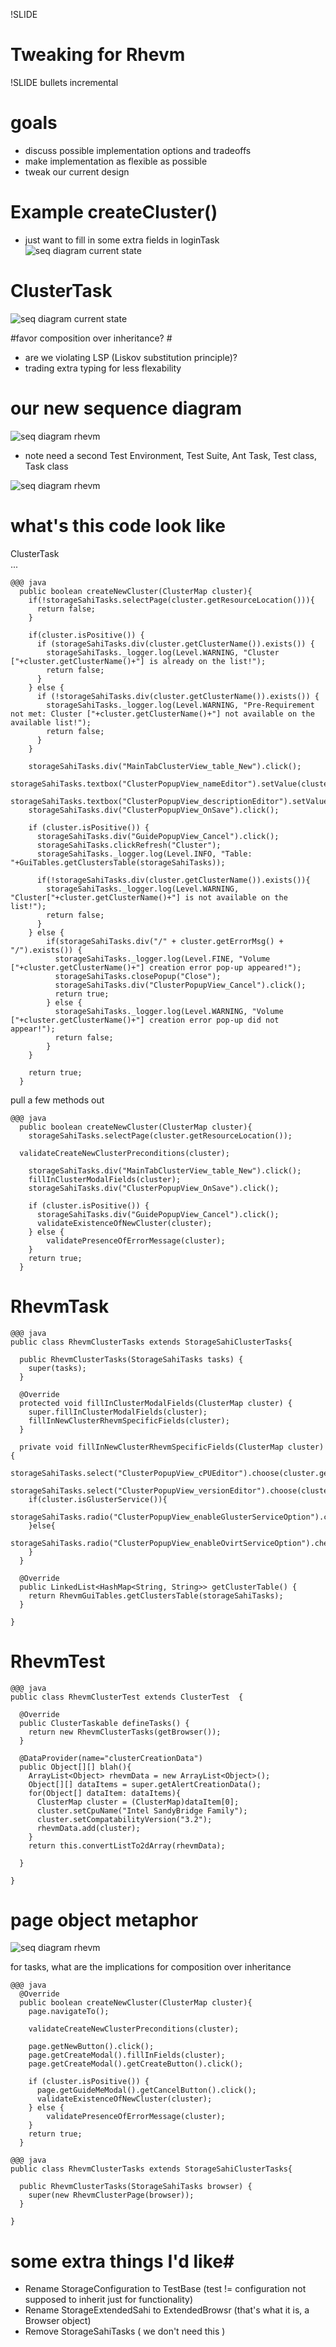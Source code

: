 !SLIDE 
# Tweaking for Rhevm #

!SLIDE bullets incremental
# goals #
* discuss possible implementation options and tradeoffs
* make implementation as flexible as possible
* tweak our current design

<!SLIDE center >
# Example createCluster() #
* just want to fill in some extra fields in loginTask
![seq diagram current state](current_sequence.png) 


<!SLIDE center >
# ClusterTask #
![seq diagram current state](current_sequence.png) 

<!SLIDE center >
#favor composition over inheritance? #
* are we violating LSP (Liskov substitution principle)? 
* trading extra typing for less flexability

<!SLIDE center>
# our new sequence diagram #
![seq diagram rhevm](rhevm_sequence.png) 
* note need a second Test Environment, Test Suite, Ant Task, Test class, Task class

<!SLIDE center >
![seq diagram rhevm](rhsc_sequence.png) 

<!SLIDE smallestest>
# what's this code look like #
ClusterTask <br />
... <br />

	@@@ java
	  public boolean createNewCluster(ClusterMap cluster){
	    if(!storageSahiTasks.selectPage(cluster.getResourceLocation())){
	      return false;
	    }
	    
	    if(cluster.isPositive()) {
	      if (storageSahiTasks.div(cluster.getClusterName()).exists()) {
	        storageSahiTasks._logger.log(Level.WARNING, "Cluster ["+cluster.getClusterName()+"] is already on the list!");
	        return false;
	      }
	    } else {
	      if (!storageSahiTasks.div(cluster.getClusterName()).exists()) {
	        storageSahiTasks._logger.log(Level.WARNING, "Pre-Requirement not met: Cluster ["+cluster.getClusterName()+"] not available on the available list!");
	        return false;
	      }
	    }
	    
	    storageSahiTasks.div("MainTabClusterView_table_New").click();
	    storageSahiTasks.textbox("ClusterPopupView_nameEditor").setValue(cluster.getClusterName());
	    storageSahiTasks.textbox("ClusterPopupView_descriptionEditor").setValue(cluster.getClusterDescription());
	    storageSahiTasks.div("ClusterPopupView_OnSave").click();
	    
	    if (cluster.isPositive()) {
	      storageSahiTasks.div("GuidePopupView_Cancel").click();
	      storageSahiTasks.clickRefresh("Cluster");
	      storageSahiTasks._logger.log(Level.INFO, "Table: "+GuiTables.getClustersTable(storageSahiTasks));
	      
	      if(!storageSahiTasks.div(cluster.getClusterName()).exists()){
	        storageSahiTasks._logger.log(Level.WARNING, "Cluster["+cluster.getClusterName()+"] is not available on the list!");
	        return false;
	      }
	    } else {
	        if(storageSahiTasks.div("/" + cluster.getErrorMsg() + "/").exists()) {
	          storageSahiTasks._logger.log(Level.FINE, "Volume ["+cluster.getClusterName()+"] creation error pop-up appeared!");
	          storageSahiTasks.closePopup("Close");
	          storageSahiTasks.div("ClusterPopupView_Cancel").click();
	          return true;
	        } else {
	          storageSahiTasks._logger.log(Level.WARNING, "Volume ["+cluster.getClusterName()+"] creation error pop-up did not appear!");
	          return false;
	        }
	    }   
	    
	    return true;
	  }

<!SLIDE smallest>
pull a few methods out

	@@@ java
	  public boolean createNewCluster(ClusterMap cluster){
	    storageSahiTasks.selectPage(cluster.getResourceLocation());
	
      validateCreateNewClusterPreconditions(cluster);
	
	    storageSahiTasks.div("MainTabClusterView_table_New").click();
	    fillInClusterModalFields(cluster);
	    storageSahiTasks.div("ClusterPopupView_OnSave").click();
	    
	    if (cluster.isPositive()) {
	      storageSahiTasks.div("GuidePopupView_Cancel").click();
	      validateExistenceOfNewCluster(cluster);
	    } else {
	        validatePresenceOfErrorMessage(cluster);
	    }
	    return true;
	  }

<!SLIDE smallest code >
# RhevmTask #
	@@@ java
	public class RhevmClusterTasks extends StorageSahiClusterTasks{
	
	  public RhevmClusterTasks(StorageSahiTasks tasks) {
	    super(tasks);
	  }
	
	  @Override
	  protected void fillInClusterModalFields(ClusterMap cluster) {
	    super.fillInClusterModalFields(cluster);
	    fillInNewClusterRhevmSpecificFields(cluster);
	  }
	
	  private void fillInNewClusterRhevmSpecificFields(ClusterMap cluster){
	    storageSahiTasks.select("ClusterPopupView_cPUEditor").choose(cluster.getCPUName());
	    storageSahiTasks.select("ClusterPopupView_versionEditor").choose(cluster.getCompatabilityVersion());
	    if(cluster.isGlusterService()){
	      storageSahiTasks.radio("ClusterPopupView_enableGlusterServiceOption").check();
	    }else{
	      storageSahiTasks.radio("ClusterPopupView_enableOvirtServiceOption").check();
	    }
	  }
	  
	  @Override
	  public LinkedList<HashMap<String, String>> getClusterTable() {
	    return RhevmGuiTables.getClustersTable(storageSahiTasks);
	  }
	
	}


<!SLIDE smallest>
# RhevmTest #
	@@@ java
	public class RhevmClusterTest extends ClusterTest  {
	
	  @Override
	  public ClusterTaskable defineTasks() {
	    return new RhevmClusterTasks(getBrowser());
	  }
	  
	  @DataProvider(name="clusterCreationData")
	  public Object[][] blah(){
	    ArrayList<Object> rhevmData = new ArrayList<Object>();
	    Object[][] dataItems = super.getAlertCreationData();
	    for(Object[] dataItem: dataItems){
	      ClusterMap cluster = (ClusterMap)dataItem[0];
	      cluster.setCpuName("Intel SandyBridge Family");
	      cluster.setCompatabilityVersion("3.2");
	      rhevmData.add(cluster);
	    }
	    return this.convertListTo2dArray(rhevmData);
	    
	  }
	
	}


<!SLIDE>
# page object metaphor #
![seq diagram rhevm](page_sequence.png) 

for tasks, what are the implications for composition over inheritance

<!SLIDE smaller >
	@@@ java
	  @Override
	  public boolean createNewCluster(ClusterMap cluster){
	    page.navigateTo();
	  
	    validateCreateNewClusterPreconditions(cluster); 
	  
	    page.getNewButton().click();
	    page.getCreateModal().fillInFields(cluster);                                                                                                                                                               
	    page.getCreateModal().getCreateButton().click();
	    
	    if (cluster.isPositive()) {
	      page.getGuideMeModal().getCancelButton().click();
	      validateExistenceOfNewCluster(cluster);
	    } else {
	        validatePresenceOfErrorMessage(cluster);
	    }
	    return true;
	  }

<!SLIDE smallest>
	@@@ java
	public class RhevmClusterTasks extends StorageSahiClusterTasks{
	
	  public RhevmClusterTasks(StorageSahiTasks browser) {
	    super(new RhevmClusterPage(browser));
	  }
	  
	} 






<!SLIDE incremental >
# some extra things I'd like#
* Rename StorageConfiguration to TestBase  (test != configuration not supposed to inherit just for functionality)
* Rename StorageExtendedSahi to ExtendedBrowsr (that's what it is, a Browser object)
* Remove StorageSahiTasks ( we don't need this )

